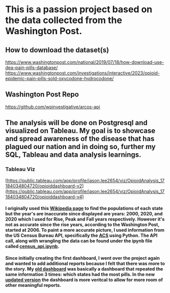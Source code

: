 # This is a passion project based on the data collected from the Washington Post. 

## How to download the dataset(s)
https://www.washingtonpost.com/national/2019/07/18/how-download-use-dea-pain-pills-database/
https://www.washingtonpost.com/investigations/interactive/2023/opioid-epidemic-pain-pills-sold-oxycodone-hydrocodone/

## Washington Post Repo
https://github.com/wpinvestigative/arcos-api

## The analysis will be done on Postgresql and visualized on Tableau. My goal is to showcase and spread awareness of the disease that has plagued our nation and in doing so, further my SQL, Tableau and data analysis learnings. 

### Tableau Viz
[https://public.tableau.com/app/profile/jason.lee2654/viz/OpioidAnalysis_17184034804720/opioiddashboard-v2](https://public.tableau.com/app/profile/jason.lee2654/viz/OpioidAnalysis_17184034804720/opioiddashboard-v4)

#### I originally used this [Wikipedia page](https://en.wikipedia.org/wiki/List_of_U.S._states_and_territories_by_population) to find the populations of each state but the year's are inaccurate since displayed are years: 2000, 2020, and 2020 which I used for Rise, Peak and Fall years respectively. However it's not as accurate since the rise years, according to the Washington Post, started at 2006. To paint a more accurate picture, I used information from the US Census Bureau API, specifically the [ACS](https://www.census.gov/programs-surveys/acs) using Python. The API call, along with wrangling the data can be found under the ipynb file called [census_api.ipynb](https://github.com/JasonSTLee/opioid_project/blob/main/census_api.ipynb).

#### Since initially creating the first dashboard, I went over the project again and wanted to add additional reports because I felt that there was more to the story. My [old dashboard](https://github.com/JasonSTLee/opioid_project/blob/main/old_dashboard.png) was basically a dashboard that repeated the same information 3 times: which states had the most pills. In the new [updated version](https://public.tableau.com/app/profile/jason.lee2654/viz/OpioidAnalysis_17184034804720/opioiddashboard-v4) the dashboard is more veritcal to allow for more room of other meaningful reports.
